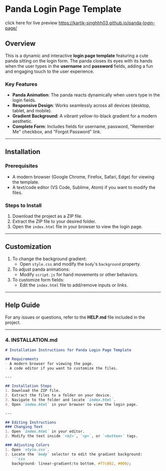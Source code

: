 # Panda Login Page Template

click here for live preview https://kartik-singhhh03.github.io/panda-login-page/

## Overview
This is a dynamic and interactive **login page template** featuring a cute panda sitting on the login form. The panda closes its eyes with its hands when the user types in the **username** and **password** fields, adding a fun and engaging touch to the user experience.

### Key Features
- **Panda Animation**: The panda reacts dynamically when users type in the login fields.
- **Responsive Design**: Works seamlessly across all devices (desktop, tablet, and mobile).
- **Gradient Background**: A vibrant yellow-to-black gradient for a modern aesthetic.
- **Complete Form**: Includes fields for username, password, "Remember Me" checkbox, and "Forgot Password" link.

---

## Installation

### Prerequisites
- A modern browser (Google Chrome, Firefox, Safari, Edge) for viewing the template.
- A text/code editor (VS Code, Sublime, Atom) if you want to modify the files.

### Steps to Install
1. Download the project as a ZIP file.
2. Extract the ZIP file to your desired folder.
3. Open the `index.html` file in your browser to view the login page.

---

## Customization
1. To change the background gradient:
   - Open `style.css` and modify the `body`'s `background` property.
2. To adjust panda animations:
   - Modify `script.js` for hand movements or other behaviors.
3. To customize form fields:
   - Edit the `index.html` file to add/remove inputs or links.

---

## Help Guide
For any issues or questions, refer to the **HELP.md** file included in the project.


---

### **4. INSTALLATION.md**
```markdown
# Installation Instructions for Panda Login Page Template

## Requirements
- A modern browser for viewing the page.
- A code editor if you want to customize the files.

---

## Installation Steps
1. Download the ZIP file.
2. Extract the files to a folder on your device.
3. Navigate to the folder and locate `index.html`.
4. Open `index.html` in your browser to view the login page.

---

## Editing Instructions
### Changing Text
1. Open `index.html` in your editor.
2. Modify the text inside `<h2>`, `<p>`, or `<button>` tags.

### Adjusting Colors
1. Open `style.css`.
2. Locate the `body` selector to edit the gradient background:
   ```css
   background: linear-gradient(to bottom, #f7c802, #000);
